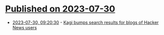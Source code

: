 # [Published on 2023-07-30](index.md)

* [2023-07-30, 09:20:30](https://lobste.rs/s/swldi0/kagi_bumps_search_results_for_blogs) - [Kagi bumps search results for blogs of Hacker News users](https://twitter.com/KagiHQ/status/1685376538852687873)
